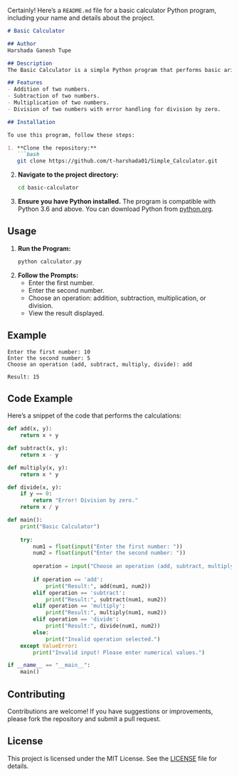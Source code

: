 Certainly! Here’s a `README.md` file for a basic calculator Python program, including your name and details about the project.

```markdown
# Basic Calculator

## Author
Harshada Ganesh Tupe

## Description
The Basic Calculator is a simple Python program that performs basic arithmetic operations. It allows users to enter two numbers and choose an operation (addition, subtraction, multiplication, division). The program then performs the selected operation and displays the result.

## Features
- Addition of two numbers.
- Subtraction of two numbers.
- Multiplication of two numbers.
- Division of two numbers with error handling for division by zero.

## Installation

To use this program, follow these steps:

1. **Clone the repository:**
   ```bash
   git clone https://github.com/t-harshada01/Simple_Calculator.git
   ```
2. **Navigate to the project directory:**
   ```bash
   cd basic-calculator
   ```
3. **Ensure you have Python installed.** The program is compatible with Python 3.6 and above. You can download Python from [python.org](https://www.python.org/).

## Usage

1. **Run the Program:**
   ```bash
   python calculator.py
   ```
2. **Follow the Prompts:**
   - Enter the first number.
   - Enter the second number.
   - Choose an operation: addition, subtraction, multiplication, or division.
   - View the result displayed.

## Example

```text
Enter the first number: 10
Enter the second number: 5
Choose an operation (add, subtract, multiply, divide): add

Result: 15
```

## Code Example

Here’s a snippet of the code that performs the calculations:

```python
def add(x, y):
    return x + y

def subtract(x, y):
    return x - y

def multiply(x, y):
    return x * y

def divide(x, y):
    if y == 0:
        return "Error! Division by zero."
    return x / y

def main():
    print("Basic Calculator")
    
    try:
        num1 = float(input("Enter the first number: "))
        num2 = float(input("Enter the second number: "))
        
        operation = input("Choose an operation (add, subtract, multiply, divide): ").strip().lower()
        
        if operation == 'add':
            print("Result:", add(num1, num2))
        elif operation == 'subtract':
            print("Result:", subtract(num1, num2))
        elif operation == 'multiply':
            print("Result:", multiply(num1, num2))
        elif operation == 'divide':
            print("Result:", divide(num1, num2))
        else:
            print("Invalid operation selected.")
    except ValueError:
        print("Invalid input! Please enter numerical values.")

if __name__ == "__main__":
    main()
```

## Contributing

Contributions are welcome! If you have suggestions or improvements, please fork the repository and submit a pull request.

## License

This project is licensed under the MIT License. See the [LICENSE](LICENSE) file for details.

